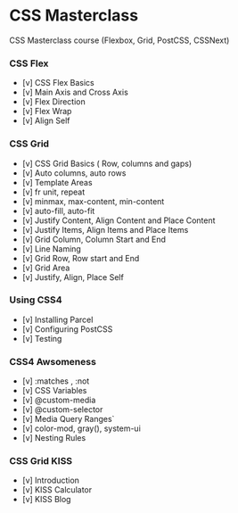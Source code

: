 # CSS Masterclass

CSS Masterclass course (Flexbox, Grid, PostCSS, CSSNext)

### CSS Flex

- [v] CSS Flex Basics
- [v] Main Axis and Cross Axis
- [v] Flex Direction
- [v] Flex Wrap
- [v] Align Self

### CSS Grid

- [v] CSS Grid Basics ( Row, columns and gaps)
- [v] Auto columns, auto rows
- [v] Template Areas
- [v] fr unit, repeat
- [v] minmax, max-content, min-content
- [v] auto-fill, auto-fit
- [v] Justify Content, Align Content and Place Content
- [v] Justify Items, Align Items and Place Items
- [v] Grid Column, Column Start and End
- [v] Line Naming
- [v] Grid Row, Row start and End
- [v] Grid Area
- [v] Justify, Align, Place Self

### Using CSS4

- [v] Installing Parcel
- [v] Configuring PostCSS
- [v] Testing

### CSS4 Awsomeness

- [v] :matches , :not
- [v] CSS Variables
- [v] @custom-media
- [v] @custom-selector
- [v] Media Query Ranges`
- [v] color-mod, gray(), system-ui
- [v] Nesting Rules

### CSS Grid KISS

- [v] Introduction
- [v] KISS Calculator
- [v] KISS Blog
